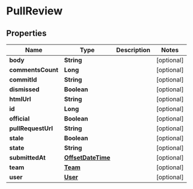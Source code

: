 
# PullReview

## Properties
Name | Type | Description | Notes
------------ | ------------- | ------------- | -------------
**body** | **String** |  |  [optional]
**commentsCount** | **Long** |  |  [optional]
**commitId** | **String** |  |  [optional]
**dismissed** | **Boolean** |  |  [optional]
**htmlUrl** | **String** |  |  [optional]
**id** | **Long** |  |  [optional]
**official** | **Boolean** |  |  [optional]
**pullRequestUrl** | **String** |  |  [optional]
**stale** | **Boolean** |  |  [optional]
**state** | **String** |  |  [optional]
**submittedAt** | [**OffsetDateTime**](OffsetDateTime.md) |  |  [optional]
**team** | [**Team**](Team.md) |  |  [optional]
**user** | [**User**](User.md) |  |  [optional]



